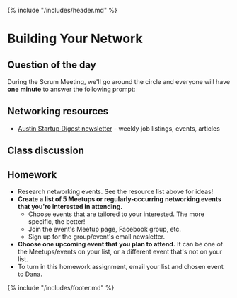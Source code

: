 {% include "/includes/header.md" %}

# Building Your Network

## Question of the day

During the Scrum Meeting, we'll go around the circle and everyone will have **one minute** to answer the following prompt:

## Networking resources

* [Austin Startup Digest newsletter](https://www.startupdigest.com/digests/austin) - weekly job listings, events, articles

## Class discussion

## Homework

* Research networking events. See the resource list above for ideas!
* **Create a list of 5 Meetups or regularly-occurring networking events that you're interested in attending.**
  * Choose events that are tailored to your interested. The more specific, the better!
  * Join the event's Meetup page, Facebook group, etc.
  * Sign up for the group/event's email newsletter.
* **Choose one upcoming event that you plan to attend.** It can be one of the Meetups/events on your list, or a different event that's not on your list.
* To turn in this homework assignment, email your list and chosen event to Dana.

{% include "/includes/footer.md" %}
